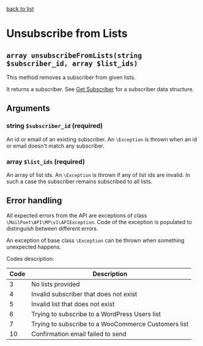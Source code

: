 [back to list](../Readme.md)

# Unsubscribe from Lists

## `array unsubscribeFromLists(string $subscriber_id, array $list_ids)`

This method removes a subscriber from given lists.

It returns a subscriber. See [Get Subscriber](GetSubscriber.md) for a subscriber data structure.

## Arguments

### string `$subscriber_id` (required)

An id or email of an existing subscriber. An `\Exception` is thrown when an id or email doesn't match any subscriber.

### array `$list_ids` (required)

An array of list ids. An `\Exception` is thrown if any of list ids are invalid. In such a case the subscriber remains subscribed to all lists.

## Error handling

All expected errors from the API are exceptions of class `\MailPoet\API\MP\v1\APIException`.
Code of the exception is populated to distinguish between different errors.

An exception of base class `\Exception` can be thrown when something unexpected happens.

Codes description:

| Code | Description                                         |
| ---- | --------------------------------------------------- |
| 3    | No lists provided                                   |
| 4    | Invalid subscriber that does not exist              |
| 5    | Invalid list that does not exist                    |
| 6    | Trying to subscribe to a WordPress Users list       |
| 7    | Trying to subscribe to a WooCommerce Customers list |
| 10   | Confirmation email failed to send                   |
